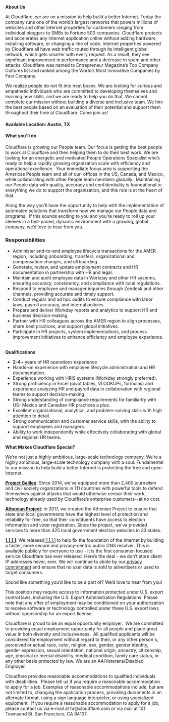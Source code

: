 <div class="content-intro">
	<div><strong>About Us</strong></div>
	<div>
		<p>At Cloudflare, we are on a mission to help build a better Internet. Today the company runs one of the world’s largest networks that powers millions of websites and other Internet properties for customers ranging from individual bloggers to SMBs to Fortune 500 companies. Cloudflare protects and accelerates any Internet application online without adding hardware, installing software, or changing a line of code. Internet properties powered by Cloudflare all have web traffic routed through its intelligent global network, which gets smarter with every request. As a result, they see significant improvement in performance and a decrease in spam and other attacks. Cloudflare was named to Entrepreneur Magazine’s Top Company Cultures list and ranked among the World’s Most Innovative Companies by Fast Company.&nbsp;</p>
		<p><span style="font-weight: 400;">We realize people do not fit into neat boxes. We are looking for curious and empathetic individuals who are committed to developing themselves and learning new skills, and we are ready to help you do that. We cannot complete our mission without building a diverse and inclusive team. We hire the best people based on an evaluation of their potential and support them throughout their time at Cloudflare. Come join us!&nbsp;</span></p>
	</div>
</div>
<h4><strong>Available Location: Austin, TX</strong></h4>
<h4><strong>What you'll do</strong></h4>
<p>Cloudflare is growing our People team. Our focus is getting the best people to work at Cloudflare and then helping them to do their best work. We are looking for an energetic and motivated People Operations Specialist who’s ready to help a rapidly growing organization scale with efficiency and operational excellence.&nbsp; Your immediate focus area is supporting the Americas People team and all of our&nbsp; offices in the US, Canada, and Mexico, while collaborating with other People team members globally.&nbsp; Maintaining our People data with quality, accuracy and confidentiality is foundational to everything we do to support the organization, and this role is at the heart of that.&nbsp;&nbsp;</p>
<p>Along the way you’ll have the opportunity to help with the implementation of automated solutions that transform how we manage our People data and programs.&nbsp; If this sounds exciting to you and you’re ready to roll up your sleeves in a fast-paced, dynamic environment with a growing, global company, we’d love to hear from you.&nbsp;&nbsp;</p>
<h3><strong>Responsibilities</strong></h3>
<ul>
	<li>Administer end-to-end employee lifecycle transactions for the AMER region, including onboarding, transfers, organizational and compensation changes, and offboarding.</li>
	<li>Generate, review, and update employment contracts and HR documentation in partnership with HR and legal.</li>
	<li>Maintain and audit employee data in Workday and other HR systems, ensuring accuracy, consistency, and compliance with local regulations.</li>
	<li>Respond to employee and manager inquiries through Zendesk and other channels, providing accurate and timely support.</li>
	<li>Conduct regular and ad hoc audits to ensure compliance with labor laws, payroll accuracy, and internal policies.</li>
	<li>Prepare and deliver Workday reports and analytics to support HR and business decision-making.</li>
	<li>Partner with HR colleagues across the AMER region to align processes, share best practices, and support global initiatives.</li>
	<li>Participate in HR projects, system implementations, and process improvement initiatives to enhance efficiency and employee experience.<br><br></li>
</ul>
<p><strong>Qualifications</strong></p>
<ul>
	<li><strong>2-4</strong>+ years of HR operations experience</li>
	<li>Hands-on experience with employee lifecycle administration and HR documentation.</li>
	<li>Experience working with HRIS systems (Workday strongly preferred).</li>
	<li>Strong proficiency in Excel (pivot tables, VLOOKUPs, formulas) and experience analyzing HR and payroll data in collaboration with regional teams to support decision-making.</li>
	<li>Strong understanding of compliance requirements for familiarity with US- Mexico and Canadian HR practices a plus.</li>
	<li>Excellent organizational, analytical, and problem-solving skills with high attention to detail.</li>
	<li>Strong communication and customer service skills, with the ability to support employees and managers.</li>
	<li>Ability to work independently while effectively collaborating with global and regional HR teams.</li>
</ul>
<div class="content-conclusion">
	<p><strong>What Makes Cloudflare Special?</strong></p>
	<p><span style="font-weight: 400;">We’re not just a highly ambitious, large-scale technology company. We’re a highly ambitious, large-scale technology company with a soul. Fundamental to our mission to help build a better Internet is protecting the free and open Internet.</span></p>
	<p><a href="https://blog.cloudflare.com/protecting-free-expression-online/"><strong>Project Galileo</strong></a><span style="font-weight: 400;">: Since 2014, we've equipped more than 2,400 journalism and civil society organizations in 111 countries with powerful tools to defend themselves against attacks that would otherwise censor their work, technology already used by Cloudflare’s enterprise customers--at no cost.</span></p>
	<p><strong><a href="https://www.cloudflare.com/athenian/">Athenian Project</a></strong><span style="font-weight: 400;">: In 2017, we created the Athenian Project to ensure that state and local governments have the highest level of protection and reliability for free, so that their constituents have access to election information and voter registration. Since the project, we've provided services to more than 425 local government election websites in 33 states.</span></p>
	<p><a href="https://1.1.1.1/"><strong>1.1.1.1</strong></a><span style="font-weight: 400;">: We released</span><a href="https://1.1.1.1/"> <span style="font-weight: 400;">1.1.1.1</span></a><span style="font-weight: 400;"> to help fix the foundation of the Internet by building a faster, more secure and privacy-centric public DNS resolver. This is available publicly for everyone to use - it is the first consumer-focused service Cloudflare has ever released. Here’s the deal - we don’t store client IP addresses never, ever. We will continue to abide by our</span><a href="https://developers.cloudflare.com/1.1.1.1/privacy/public-dns-resolver"> privacy commitment</a><span style="font-weight: 400;"> and ensure that no user data is sold to advertisers or used to target consumers.</span></p>
	<p><span style="font-weight: 400;">Sound like something you’d like to be a part of? We’d love to hear from you!</span></p>
	<p><span style="font-weight: 400;">This position may require access to information protected under U.S. export control laws, including the U.S. Export Administration Regulations. Please note that any offer of employment may be conditioned on your authorization to receive software or technology controlled under these U.S. export laws without sponsorship for an export license.</span></p>
	<p><span style="font-weight: 400;">Cloudflare is proud to be an equal opportunity employer. &nbsp;We are committed to providing equal employment opportunity for all people and place great value in both diversity and inclusiveness. &nbsp;All qualified applicants will be considered for employment without regard to their, or any other person's, perceived or actual</span> <span style="font-weight: 400;">race, color, religion, sex, gender, gender identity, gender expression, sexual orientation, national origin, ancestry, citizenship, age, physical or mental disability, medical condition, family care status, or any other basis protected by law. </span><span style="font-weight: 400;">We are an AA/Veterans/Disabled Employer.</span></p>
	<p><span style="font-weight: 400;">Cloudflare provides reasonable accommodations to qualified individuals with disabilities. &nbsp;Please tell us if you require a reasonable accommodation to apply for a job. Examples of reasonable accommodations include, but are not limited to, changing the application process, providing documents in an alternate format, using a sign language interpreter, or using specialized equipment. &nbsp;If you require a reasonable accommodation to apply for a job, please contact us via e-mail at </span><span style="font-weight: 400;">hr@cloudflare.com</span><span style="font-weight: 400;"> or via mail at 101 Townsend St. San Francisco, CA 94107.</span></p>
</div>
